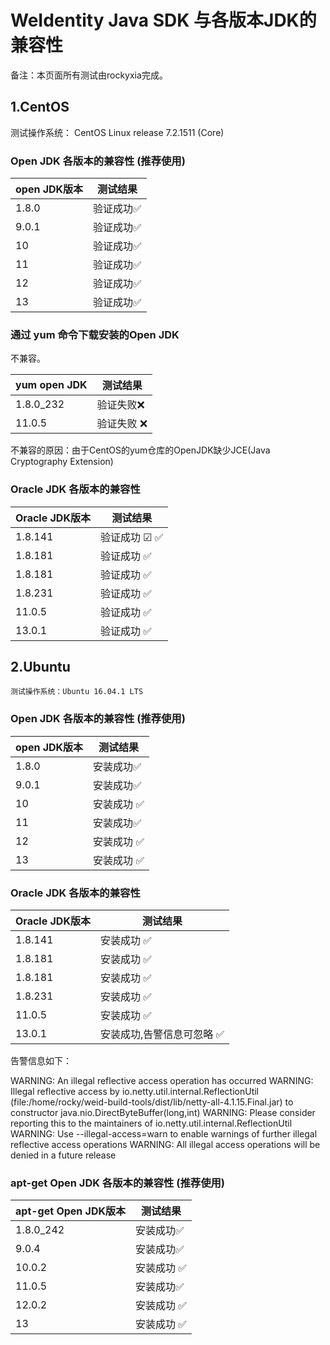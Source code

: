# WeIdentity Java SDK 与各版本JDK的兼容性

备注：本页面所有测试由rockyxia完成。

## 1.CentOS

测试操作系统： CentOS Linux release 7.2.1511 (Core) 

### Open JDK 各版本的兼容性 (推荐使用)

| open JDK版本 | 测试结果       | 
| ---------- | ------------ |
| 1.8.0      |  验证成功✅  | 
| 9.0.1      |  验证成功✅ | 
| 10         |  验证成功✅  |
| 11         |  验证成功✅  |
| 12         |  验证成功✅  |
| 13         |  验证成功✅  |


### 通过 yum 命令下载安装的Open JDK

不兼容。

| yum open JDK | 测试结果 |
| ------------ | ---- |
| 1.8.0_232    | 验证失败❌ |
| 11.0.5       | 验证失败 ❌|

不兼容的原因：由于CentOS的yum仓库的OpenJDK缺少JCE(Java Cryptography Extension)


### Oracle JDK 各版本的兼容性 

| Oracle JDK版本 | 测试结果  |
| ------------ | ---- |
| 1.8.141      | 验证成功  &#x2611;  ✅ | 
| 1.8.181      | 验证成功  ✅| 
| 1.8.181      | 验证成功  ✅| 
| 1.8.231      | 验证成功  ✅| 
| 11.0.5       | 验证成功 ✅| 
| 13.0.1       | 验证成功 ✅| 

## 2.Ubuntu

    测试操作系统：Ubuntu 16.04.1 LTS

### Open JDK 各版本的兼容性 (推荐使用)

| open JDK版本 | 测试结果          |
| ---------- | ---------- |
| 1.8.0      | 安装成功✅ |
| 9.0.1      | 安装成功✅|
| 10         | 安装成功 ✅|
| 11         | 安装成功✅|
| 12         | 安装成功 ✅|
| 13         | 安装成功 ✅|

### Oracle JDK 各版本的兼容性 

| Oracle JDK版本 | 测试结果        | 
| ------------ | ---------- | 
| 1.8.141      | 安装成功    ✅   | 
| 1.8.181      | 安装成功      ✅ | 
| 1.8.181      | 安装成功     ✅  |
| 1.8.231      | 安装成功 ✅      | 
| 11.0.5       | 安装成功    ✅   | 
| 13.0.1       | 安装成功,告警信息可忽略 ✅| 

告警信息如下：

WARNING: An illegal reflective access operation has occurred
WARNING: Illegal reflective access by io.netty.util.internal.ReflectionUtil (file:/home/rocky/weid-build-tools/dist/lib/netty-all-4.1.15.Final.jar) to constructor java.nio.DirectByteBuffer(long,int)
WARNING: Please consider reporting this to the maintainers of io.netty.util.internal.ReflectionUtil
WARNING: Use --illegal-access=warn to enable warnings of further illegal reflective access operations
WARNING: All illegal access operations will be denied in a future release

### apt-get Open JDK 各版本的兼容性 (推荐使用)

| apt-get Open JDK版本 | 测试结果          |
| ---------- | ---------- |
| 1.8.0_242  | 安装成功✅ |
| 9.0.4      | 安装成功✅|
| 10.0.2     | 安装成功 ✅|
| 11.0.5     | 安装成功✅|
| 12.0.2     | 安装成功 ✅|
| 13         | 安装成功 ✅|

